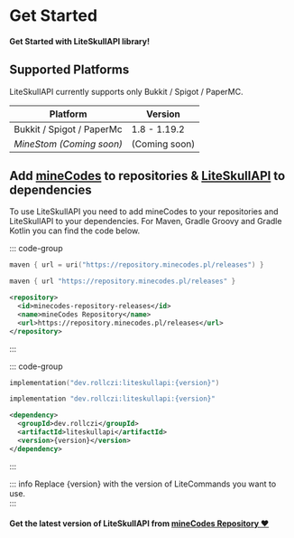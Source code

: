 # Get Started

#### Get Started with LiteSkullAPI library!

## Supported Platforms

LiteSkullAPI currently supports only Bukkit / Spigot / PaperMC.

| Platform                  | Version       |
| ------------------------- | ------------- |
| Bukkit / Spigot / PaperMc | 1.8 - 1.19.2  |
| _MineStom (Coming soon)_  | (Coming soon) |

## Add <u>mineCodes</u> to repositories & <u>LiteSkullAPI</u> to dependencies

To use LiteSkullAPI you need to add mineCodes to your repositories and LiteSkullAPI to your dependencies.
For Maven, Gradle Groovy and Gradle Kotlin you can find the code below.

::: code-group

```kotlin [Gradle Kotlin]
maven { url = uri("https://repository.minecodes.pl/releases") }
```

```groovy [Gradle Groovy]
maven { url "https://repository.minecodes.pl/releases" }
```

```xml [Maven]
<repository>
  <id>minecodes-repository-releases</id>
  <name>mineCodes Repository</name>
  <url>https://repository.minecodes.pl/releases</url>
</repository>
```

:::

::: code-group

```kotlin [Gradle Kotlin]
implementation("dev.rollczi:liteskullapi:{version}")
```

```groovy [Gradle Groovy]
implementation "dev.rollczi:liteskullapi:{version}"
```

```xml [Maven]
<dependency>
  <groupId>dev.rollczi</groupId>
  <artifactId>liteskullapi</artifactId>
  <version>{version}</version>
</dependency>
```

:::

::: info
Replace {version} with the version of LiteCommands you want to use.<br>
:::

#### Get the latest version of LiteSkullAPI from [mineCodes Repository ❤](https://repository.minecodes.pl/#/releases/dev/rollczi/liteskullapi)
